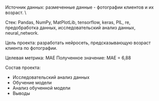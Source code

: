 Источник данных: размеченные данные - фотографии клиентов и их возраст. \

Стек: Pandas, NumPy, MatPlotLib, tensorflow, keras, PIL, re, предобработка данных, исследовательский анализ данных, neural_network.

Цель проекта: разработать нейросеть, предсказывающую возраст клиента по фотографии.

Целевая метрика: MAE
Полученное значение: MAE = 6,88

Состав проекта:
- Исследовательский анализ данных
- Обучение модели
- Анализ обученной модели
- Выводы
